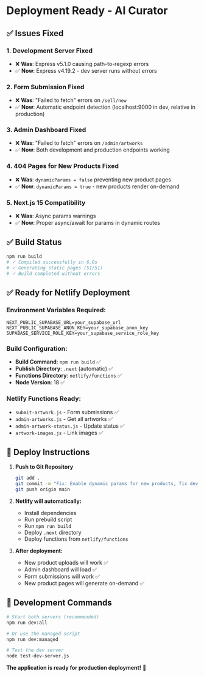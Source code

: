 # Deployment Ready - AI Curator

## ✅ Issues Fixed

### 1. **Development Server Fixed**
- ❌ **Was**: Express v5.1.0 causing path-to-regexp errors  
- ✅ **Now**: Express v4.19.2 - dev server runs without errors

### 2. **Form Submission Fixed**
- ❌ **Was**: "Failed to fetch" errors on `/sell/new`
- ✅ **Now**: Automatic endpoint detection (localhost:9000 in dev, relative in production)

### 3. **Admin Dashboard Fixed**  
- ❌ **Was**: "Failed to fetch" errors on `/admin/artworks`
- ✅ **Now**: Both development and production endpoints working

### 4. **404 Pages for New Products Fixed**
- ❌ **Was**: `dynamicParams = false` preventing new product pages
- ✅ **Now**: `dynamicParams = true` - new products render on-demand

### 5. **Next.js 15 Compatibility**
- ❌ **Was**: Async params warnings
- ✅ **Now**: Proper async/await for params in dynamic routes

## ✅ Build Status
```bash
npm run build
# ✓ Compiled successfully in 6.0s
# ✓ Generating static pages (51/51)
# ✓ Build completed without errors
```

## ✅ Ready for Netlify Deployment

### Environment Variables Required:
```env
NEXT_PUBLIC_SUPABASE_URL=your_supabase_url
NEXT_PUBLIC_SUPABASE_ANON_KEY=your_supabase_anon_key  
SUPABASE_SERVICE_ROLE_KEY=your_supabase_service_role_key
```

### Build Configuration:
- **Build Command**: `npm run build` ✅
- **Publish Directory**: `.next` (automatic) ✅
- **Functions Directory**: `netlify/functions` ✅
- **Node Version**: 18 ✅

### Netlify Functions Ready:
- `submit-artwork.js` - Form submissions ✅
- `admin-artworks.js` - Get all artworks ✅
- `admin-artwork-status.js` - Update status ✅
- `artwork-images.js` - Link images ✅

## 🚀 Deploy Instructions

1. **Push to Git Repository**
   ```bash
   git add .
   git commit -m "Fix: Enable dynamic params for new products, fix dev server issues"
   git push origin main
   ```

2. **Netlify will automatically:**
   - Install dependencies
   - Run prebuild script
   - Run `npm run build`
   - Deploy `.next` directory
   - Deploy functions from `netlify/functions`

3. **After deployment:**
   - New product uploads will work ✅
   - Admin dashboard will load ✅  
   - Form submissions will work ✅
   - New product pages will generate on-demand ✅

## 🔧 Development Commands

```bash
# Start both servers (recommended)
npm run dev:all

# Or use the managed script
npm run dev:managed

# Test the dev server
node test-dev-server.js
```

**The application is ready for production deployment!** 🎉 